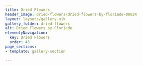 ```yaml
---
title: Dried Flowers
header_image: dried-flowers/dried-flowers-by-floriade-00034
layout: layouts/gallery.njk
gallery_folder: dried-flowers
alt: Dried Flowers by Floriade
eleventyNavigation:
  key: Dried Flowers
  order: 45
page_sections:
- template: gallery-section

---
```

